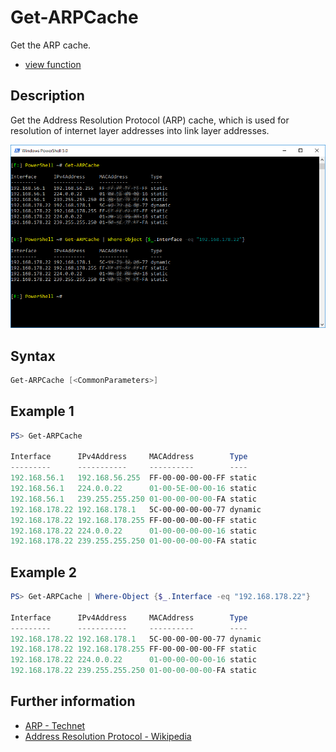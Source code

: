 # Get-ARPCache

Get the ARP cache.

* [view function](https://github.com/BornToBeRoot/PowerShell/blob/master/Module/LazyAdmin/Functions/Network/Get-ARPCache.ps1)

## Description

Get the Address Resolution Protocol (ARP) cache, which is used for resolution of internet layer addresses into link layer addresses.

![Screenshot](Images/Get-ARPCache.png?raw=true "Get-ARPCache")

## Syntax

```powershell
Get-ARPCache [<CommonParameters>]
```

## Example 1

```powershell
PS> Get-ARPCache

Interface      IPv4Address     MACAddress        Type
---------      -----------     ----------        ----
192.168.56.1   192.168.56.255  FF-00-00-00-00-FF static
192.168.56.1   224.0.0.22      01-00-5E-00-00-16 static
192.168.56.1   239.255.255.250 01-00-00-00-00-FA static
192.168.178.22 192.168.178.1   5C-00-00-00-00-77 dynamic
192.168.178.22 192.168.178.255 FF-00-00-00-00-FF static
192.168.178.22 224.0.0.22      01-00-00-00-00-16 static
192.168.178.22 239.255.255.250 01-00-00-00-00-FA static
```

## Example 2

```powershell
PS> Get-ARPCache | Where-Object {$_.Interface -eq "192.168.178.22"}

Interface      IPv4Address     MACAddress        Type
---------      -----------     ----------        ----
192.168.178.22 192.168.178.1   5C-00-00-00-00-77 dynamic
192.168.178.22 192.168.178.255 FF-00-00-00-00-FF static
192.168.178.22 224.0.0.22      01-00-00-00-00-16 static
192.168.178.22 239.255.255.250 01-00-00-00-00-FA static
```

## Further information

* [ARP - Technet](https://technet.microsoft.com/en-us/library/bb490864.aspx)
* [Address Resolution Protocol - Wikipedia](https://en.wikipedia.org/wiki/Address_Resolution_Protocol)